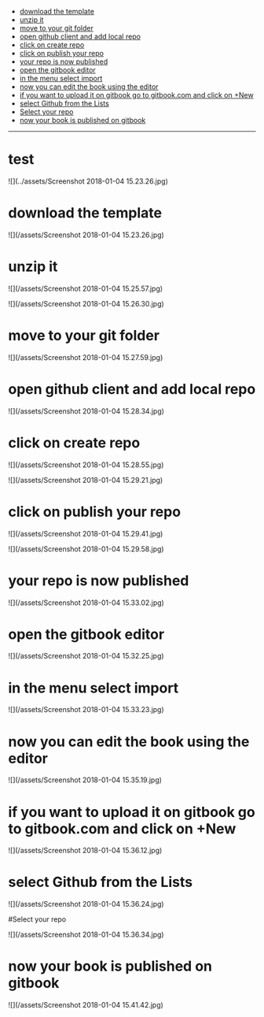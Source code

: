 <!-- TOC depthFrom:1 depthTo:6 withLinks:1 updateOnSave:1 orderedList:0 -->

- [download the template](#download-the-template)
- [unzip it](#unzip-it)
- [move to your git folder](#move-to-your-git-folder)
- [open github client and add local repo](#open-github-client-and-add-local-repo)
- [click on create repo](#click-on-create-repo)
- [click on publish your repo](#click-on-publish-your-repo)
- [your repo is now published](#your-repo-is-now-published)
- [open the gitbook editor](#open-the-gitbook-editor)
- [in the menu select import](#in-the-menu-select-import)
- [now you can edit the book using the editor](#now-you-can-edit-the-book-using-the-editor)
- [if you want to upload it on gitbook go to gitbook.com and click on +New](#if-you-want-to-upload-it-on-gitbook-go-to-gitbookcom-and-click-on-new)
- [select Github from the Lists](#select-github-from-the-lists)
- [Select your repo](#select-your-repo)
- [now your book is published on gitbook](#now-your-book-is-published-on-gitbook)

<!-- /TOC -->

---

# test
![](../assets/Screenshot 2018-01-04 15.23.26.jpg)

# download the template

![](/assets/Screenshot 2018-01-04 15.23.26.jpg)

# unzip it

![](/assets/Screenshot 2018-01-04 15.25.57.jpg)

![](/assets/Screenshot 2018-01-04 15.26.30.jpg)

# move to your git folder

![](/assets/Screenshot 2018-01-04 15.27.59.jpg)

# open github client and add local repo

![](/assets/Screenshot 2018-01-04 15.28.34.jpg)

# click on create repo

![](/assets/Screenshot 2018-01-04 15.28.55.jpg)

![](/assets/Screenshot 2018-01-04 15.29.21.jpg)

# click on publish your repo

![](/assets/Screenshot 2018-01-04 15.29.41.jpg)

![](/assets/Screenshot 2018-01-04 15.29.58.jpg)

# your repo is now published

![](/assets/Screenshot 2018-01-04 15.33.02.jpg)

# open the gitbook editor

![](/assets/Screenshot 2018-01-04 15.32.25.jpg)

# in the menu select import

![](/assets/Screenshot 2018-01-04 15.33.23.jpg)

# now you can edit the book using the editor

![](/assets/Screenshot 2018-01-04 15.35.19.jpg)

# if you want to upload it on gitbook go to gitbook.com and click on +New

![](/assets/Screenshot 2018-01-04 15.36.12.jpg)

# select Github from the Lists

![](/assets/Screenshot 2018-01-04 15.36.24.jpg)

#Select your repo

![](/assets/Screenshot 2018-01-04 15.36.34.jpg)

# now your book is published on gitbook

![](/assets/Screenshot 2018-01-04 15.41.42.jpg)
